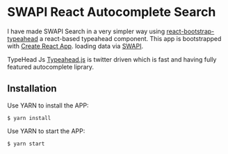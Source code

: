 # SWAPI React Autocomplete Search

I have made SWAPI Search in a very simpler way using [react-bootstrap-typeahead](https://github.com/ericgio/react-bootstrap-typeahead) a react-based typeahead component. This app is bootstrapped with [Create React App](https://github.com/facebookincubator/create-react-app). loading data via [SWAPI](https://swapi.co).

TypeHead Js [Typeahead.js](http://twitter.github.io/typeahead.js/)  is twitter driven which is fast and having fully featured autocomplete liprary.


## Installation

Use YARN to install the APP:
```
$ yarn install
```
Use YARN to start the APP:
```
$ yarn start
```
